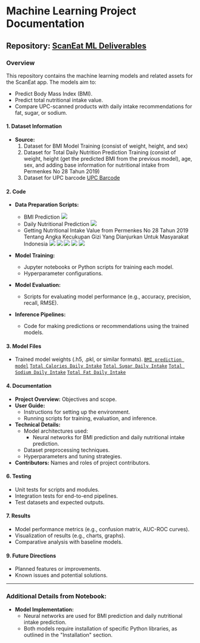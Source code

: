 # Machine Learning Project Documentation

## Repository: [ScanEat ML Deliverables](https://github.com/ScanEat-team/ml-deliverables)

### Overview
This repository contains the machine learning models and related assets for the ScanEat app. The models aim to:
- Predict Body Mass Index (BMI).
- Predict total nutritional intake value.
- Compare UPC-scanned products with daily intake recommendations for fat, sugar, or sodium.

#### 1. **Dataset Information**
- **Source:** 
	1. Dataset for BMI Model Training (consist of weight, height, and sex)
	2. Dataset for Total Daily Nutrition Prediction Training (consist of weight, height 
	   (get the predicted BMI from the previous model), age, sex, and adding base 
           information for nutritional intake from Permenkes No 28 Tahun 2019) 
	3. Dataset for UPC barcode [UPC Barcode](https://github.com/ScanEat-team/ml-deliverables/tree/main/current%20use%20model/dataset)

#### 2. **Code**
- **Data Preparation Scripts:**
  - BMI Prediction
    <img src= https://github.com/ScanEat-team/ml-deliverables/blob/main/current%20use%20model/pict/1_data_prepocessing.png/>
  - Daily Nutritional Prediction
    <img src=https://github.com/ScanEat-team/ml-deliverables/blob/main/current%20use%20model/pict/2_Preprocessing%20Nutritional%20Intake.png/>
  - Getting Nutritional Intake Value from Permenkes No 28 Tahun 2019 Tentang Angka Kecukupan Gizi Yang Dianjurkan Untuk Masyarakat Indonesia
    <img src= https://github.com/ScanEat-team/ml-deliverables/blob/main/current%20use%20model/pict/3.png />
    <img src= https://github.com/ScanEat-team/ml-deliverables/blob/main/current%20use%20model/pict/4.png />
    <img src= https://github.com/ScanEat-team/ml-deliverables/blob/main/current%20use%20model/pict/5.png/>
    <img src= https://github.com/ScanEat-team/ml-deliverables/blob/main/current%20use%20model/pict/6.png/>
    <img src= https://github.com/ScanEat-team/ml-deliverables/blob/main/current%20use%20model/pict/7.png/> 
    
- **Model Training:**
  - Jupyter notebooks or Python scripts for training each model.
  - Hyperparameter configurations.
- **Model Evaluation:**
  - Scripts for evaluating model performance (e.g., accuracy, precision, recall, RMSE).
- **Inference Pipelines:**
  - Code for making predictions or recommendations using the trained models.

#### 3. **Model Files**
- Trained model weights (.h5, .pkl, or similar formats).
	[`BMI prediction model`](https://github.com/ScanEat-team/ml-deliverables/blob/main/future%20development/Model_BMI.h5/)
	[`Total Calories Daily Intake`](https://github.com/ScanEat-team/ml-deliverables/blob/main/future%20development/Model_kcal.h5/)
	[`Total Sugar Daily Intake`](https://github.com/ScanEat-team/ml-deliverables/blob/main/future%20development/Model_sugar.h5)
	[`Total Sodium Daily Intake`](https://github.com/ScanEat-team/ml-deliverables/blob/main/future%20development/Model_sodium.h5/)
	[`Total Fat Daily Intake`](https://github.com/ScanEat-team/ml-deliverables/blob/main/future%20development/Model_fat.h5/)


#### 4. **Documentation**
- **Project Overview:** Objectives and scope.
- **User Guide:**
  - Instructions for setting up the environment.
  - Running scripts for training, evaluation, and inference.
- **Technical Details:**
  - Model architectures used:
    - Neural networks for BMI prediction and daily nutritional intake prediction.
  - Dataset preprocessing techniques.
  - Hyperparameters and tuning strategies.
- **Contributors:** Names and roles of project contributors.

#### 6. **Testing**
- Unit tests for scripts and modules.
- Integration tests for end-to-end pipelines.
- Test datasets and expected outputs.

#### 7. **Results**
- Model performance metrics (e.g., confusion matrix, AUC-ROC curves).
- Visualization of results (e.g., charts, graphs).
- Comparative analysis with baseline models.


#### 9. **Future Directions**
- Planned features or improvements.
- Known issues and potential solutions.

---
### Additional Details from Notebook:
- **Model Implementation:**
  - Neural networks are used for BMI prediction and daily nutritional intake prediction.
  - Both models require installation of specific Python libraries, as outlined in the "Installation" section.
